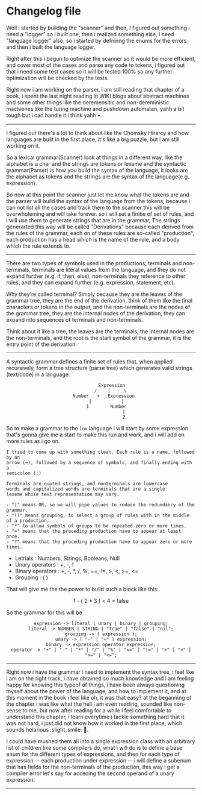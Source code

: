 # Changelog file 


Well i started by building the "scanner" and then, I figured out something i need a "logger" so i 
built one, then i realized something else, I need "language logger" also, so i started by defninng 
the enums for the errors and then i built the language logger.

Right after this i begun to optimize the scanner so it would be more efficient, and cover most of
the cases and parse any code to tokens, i figured out that i need some test cases so it will be
tested 100% so any further optimization will be checked by the tests.

Right now i am working on the parser, i am still reading that chapter of a book, i spent the last
night reading in WIKI blogs about abstract machines and some other things like the deremensitic and
non-dereministic machienes like the turing machine and pushdown automatan, yahh a bit tough but i
can handle it i think yahh :skull:.

---

I figured out there's a lot to think about like the Chomsky Hirarcy and how languages are built in
the first place, it's like a big puzzle, but i am still working on it.

So a lexical grammar(Scanner) look at things in a different way, like the alphabet is a char and the 
strings are tokens or lexeme and the syntactic grammar(Parser) is how you build the syntax of the 
language,  it looks are the alphabet as tokens and the strings are the syntax of the 
language(e.g. expression).

So now at this point the scanner just let me know what the tokens are and the parser will build the 
syntax of the language from the tokens, because i can not list all the cases and track them to the 
scanner this will be overwholeming and will take forever. so i will set a finitie of set of rules, 
and i will use them to generate strings that are in the grammar, The strings generarted this way 
will be called "Derivations" because each derived from the rules of the grammar, each on of these 
rules are so-called "production", each production has a head which is the name of the rule, and a 
body which the rule extends to.

---

There are two types of symbols used in the productions, terminals and non-terminals, terminals are
literal values from the language, and they do not expand further (e.g. if, then, else), non-terminals
they reference to other rules, and they can expand further (e.g. expression, statement, etc).

Why they're called terminal? Simply because they are the leaves of the grammar tree, they are the 
end of the derivation, think of them like the final characters or tokens in the output, and the 
non-terminals are the nodes of the grammar tree, they are the internal nodes of the derivation, they
can expand into sequences of terminals and non-terminals.

Think about it like a tree, the leaves are the terminals, the internal nodes are the non-terminals,
and the root is the start symbol of the grammar, it is the entry point of the derivation.

---

A syntactic grammar defines a finite set of rules that, when applied recursively, form a tree 
structure (parse tree) which generates valid strings (text/code) in a language.

<div style="text-align: center;">

            Expression
           /    |     \
      Number   +   Expression
        |           |
        1        Number
                     |
                     2

</div>


So to make a grammar to the `lox` language i will start by some expression that's gonna give me a
start to make this run and work, and i will add on more rules as i go on.

```
I tried to come up with something clean. Each rule is a name, followed by an
arrow (→), followed by a sequence of symbols, and finally ending with a
semicolon (;)

Terminals are quoted strings, and nonterminals are lowercase
words and capitalized words are terminals that are a single
lexeme whose text representation may vary.

- "|" means OR, so we will pipe values to reduce the redundancy of the grammar.
- "()" means grouping, to select a group of rules with in the middle of a production.
- "*" to allow symbols of groups to be repeated zero or more times.
- "+" means that the preceding production have to appear at least once.
- "?" means that the preceding production have to appear zero or more times.  
```

- Letrials : Numbers, Strings, Booleans, Null
- Unary operators : +, -, !
- Binary operators : +, -, *, /, %, ==, !=, >, <, >=, <=
- Grouping : ( )

That will give me the the power to build such a block like this:

<div style="text-align: center;">

1 - ( 2 * 3 ) < 4 = false

</div>

So the grammar for this will be 

<div style="text-align: center;">

    expression -> literal | unary | binary | grouping;
    literal -> NUMBER | STRING | "true" | "false" | "nil";
    grouping -> ( expression );
    unary -> ( "-" | "+" ) expression;
    binary -> expression operator expression;
    operator -> "+" | "-" | "*" | "/" | "%" | "==" | "!=" | ">" | "<" | ">=" | "<=";

</div>

--- 

Right now i have the grammar i need to implement the syntax tree, i feel like i am on the right
track, i have obtained so much knowledge and i am feeling happy for knowing this typeof of things,
i have been always questioning myself about the power of the language, and how to implement it, 
and at this moment in the book i feel like oh, it was that easy? at the beganning of the chapter 
i was like what the hell i am even reading, sounded like non-sense to me, but now after reading 
for a while i feel comfortable to understand this chapter, i learn everytime i tackle something 
hard that it was not hard, i just did not know how it worked in the first place, which sounds 
helarious :slight_smile: :duck:.

I could have mushed them all into a single expression class with an arbitrary list of children like
some compilers do, what i will do is to define a base enum for the different types of expressions,
and then for each type of expression -- each production under expression -- i will define a subenum
that has fields for the non-terminals of the production, this way i get a compiler error let's say
for accecing the second operand of a unary expression. 

---


